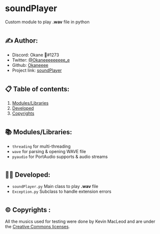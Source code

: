 # **soundPlayer**
Custom module to play **.wav** file in python

#

## ✍️ Author:
- Discord: Okane 🎴#1273
- Twitter: [@Okaneeeeeeeee_e](https://twitter.com/Okaneeeeeeeee_e)
- Github: [Okaneeee](https://github.com/Okaneeee)
- Project link: [soundPlayer](https://github.com/Okaneeee/soundPlayer)

#

## 📋 Table of contents:
1. [Modules/Libraries](#modlib)
2. [Developed](#dev)
3. [Copyrights](#cpr)

#

## 📚 Modules/Libraries: <a name="modlib"></a>
- `threading` for multi-threading
- `wave` for parsing & opening WAVE file
- `pyaudio` for PortAudio supports & audio streams

#

## 👨‍💻 Developed:<a name="dev"></a>
- `soundPlayer.py` Main class to play **.wav** file 
- `Exception.py` Subclass to handle extension errors

#

## ©️ Copyrights :<a name="cpr"></a>
All the musics used for testing were done by Kevin MacLeod and are under the [Creative Commons licenses](https://creativecommons.org/licenses/by/3.0/).
